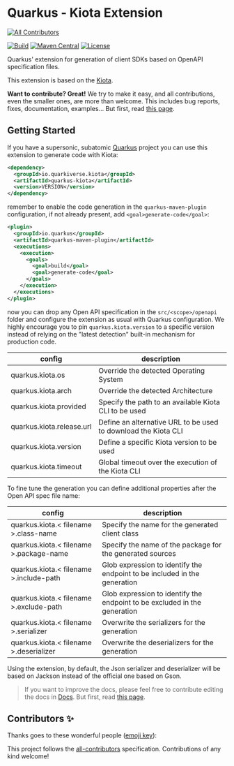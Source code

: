 # Quarkus - Kiota Extension

<!-- ALL-CONTRIBUTORS-BADGE:START - Do not remove or modify this section -->
[![All Contributors](https://img.shields.io/badge/all_contributors-29-orange.svg?style=flat-square)](#contributors-)
<!-- ALL-CONTRIBUTORS-BADGE:END -->
[![Build](<https://img.shields.io/github/actions/workflow/status/quarkiverse/quarkus-kiota/build.yml?branch=main&logo=GitHub&style=flat-square>)](https://github.com/quarkiverse/quarkus-kiota/actions?query=workflow%3ABuild)
[![Maven Central](https://img.shields.io/maven-central/v/io.quarkiverse.kiota/quarkus-kiota.svg?label=Maven%20Central&style=flat-square)](https://search.maven.org/artifact/io.quarkiverse.kiota/quarkus-kiota)
[![License](https://img.shields.io/badge/License-Apache%202.0-blue.svg?style=flat-square)](https://opensource.org/licenses/Apache-2.0)


Quarkus' extension for generation of client SDKs based on OpenAPI specification files.

This extension is based on the [Kiota](https://github.com/microsoft/kiota).

**Want to contribute? Great!** We try to make it easy, and all contributions, even the smaller ones, are more than welcome. This includes bug reports, fixes, documentation, examples... But first, read [this page](CONTRIBUTING.md).

## Getting Started

If you have a supersonic, subatomic [Quarkus](https://quarkus.io/) project you can use this extension to generate code with Kiota:

```xml
<dependency>
  <groupId>io.quarkiverse.kiota</groupId>
  <artifactId>quarkus-kiota</artifactId>
  <version>VERSION</version>
</dependency>
```

remember to enable the code generation in the `quarkus-maven-plugin` configuration, if not already present, add `<goal>generate-code</goal>`:

```xml
<plugin>
  <groupId>io.quarkus</groupId>
  <artifactId>quarkus-maven-plugin</artifactId>
  <executions>
    <execution>
      <goals>
        <goal>build</goal>
        <goal>generate-code</goal>
      </goals>
    </execution>
  </executions>
</plugin>
```

now you can drop any Open API specification in the `src/<scope>/openapi` folder and configure the extension as usual with Quarkus configuration.
We highly encourage you to pin `quarkus.kiota.version` to a specific version instead of relying on the "latest detection" built-in mechanism for production code.

| config | description |
|---|---|
| quarkus.kiota.os | Override the detected Operating System |
| quarkus.kiota.arch | Override the detected Architecture |
| quarkus.kiota.provided | Specify the path to an available Kiota CLI to be used |
| quarkus.kiota.release.url | Define an alternative URL to be used to download the Kiota CLI |
| quarkus.kiota.version | Define a specific Kiota version to be used |
| quarkus.kiota.timeout | Global timeout over the execution of the Kiota CLI |

To fine tune the generation you can define additional properties after the Open API spec file name:

| config | description |
|---|---|
| quarkus.kiota.< filename >.class-name | Specify the name for the generated client class |
| quarkus.kiota.< filename >.package-name | Specify the name of the package for the generated sources |
| quarkus.kiota.< filename >.include-path | Glob expression to identify the endpoint to be included in the generation |
| quarkus.kiota.< filename >.exclude-path | Glob expression to identify the endpoint to be excluded in the generation |
| quarkus.kiota.< filename >.serializer | Overwrite the serializers for the generation |
| quarkus.kiota.< filename >.deserializer | Overwrite the deserializers for the generation |

Using the extension, by default, the Json serializer and deserializer will be based on Jackson instead of the official one based on Gson.


> If you want to improve the docs, please feel free to contribute editing the docs in [Docs](https://github.com/quarkiverse/quarkus-kiota/tree/main/docs/modules/ROOT). But first, read [this page](CONTRIBUTING.md).

## Contributors ✨

Thanks goes to these wonderful people ([emoji key](https://allcontributors.org/docs/en/emoji-key)):

<!-- ALL-CONTRIBUTORS-LIST:START - Do not remove or modify this section -->
<!-- prettier-ignore-start -->
<!-- markdownlint-disable -->

<!-- markdownlint-restore -->
<!-- prettier-ignore-end -->

<!-- ALL-CONTRIBUTORS-LIST:END -->

This project follows the [all-contributors](https://github.com/all-contributors/all-contributors) specification. Contributions of any kind welcome!
